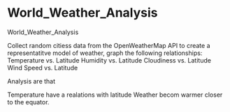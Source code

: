# World_Weather_Analysis
World_Weather_Analysis


Collect random citiess data from the OpenWeatherMap API to create a representatitve model of weather, graph the following relationships:
Temperature vs. Latitude
Humidity vs. Latitude
Cloudiness  vs. Latitude
Wind Speed  vs. Latitude

Analysis are that 

Temperature have a realations with latitude
Weather becom warmer closer to the equator.

